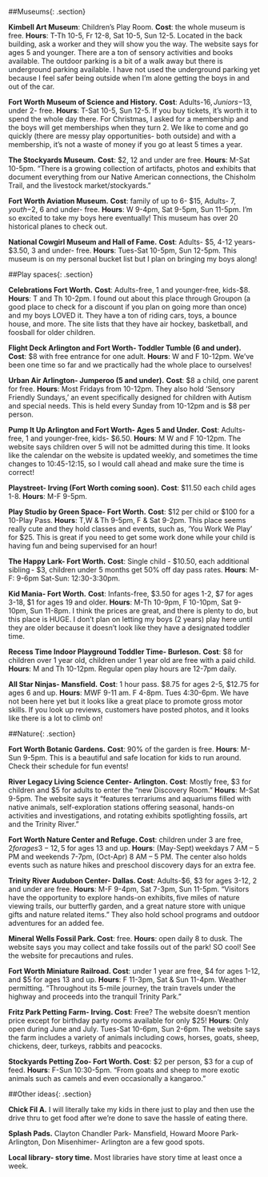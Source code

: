 ##Museums{: .section} 

**Kimbell Art Museum**: Children’s Play Room. **Cost**: the whole museum is free. **Hours**: T-Th 10-5, Fr 12-8, Sat 10-5, Sun 12-5. Located in the back building, ask a worker and they will show you the way. The website says for ages 5 and younger. There are a ton of sensory activities and books available. The outdoor parking is a bit of a walk away but there is underground parking available. I have not used the underground parking yet because I feel safer being outside when I’m alone getting the boys in and out of the car.  

**Fort Worth Museum of Science and History.** **Cost**: Adults-$16, Juniors-$13, under 2- free. **Hours**: T-Sat 10-5, Sun 12-5. If you buy tickets, it’s worth it to spend the whole day there. For Christmas, I asked for a membership and the boys will get memberships when they turn 2. We like to come and go quickly (there are messy play opportunities- both outside) and with a membership, it’s not a waste of money if you go at least 5 times a year. 

**The Stockyards Museum.** **Cost**: $2, 12 and under are free. **Hours**: M-Sat 10-5pm. “There is a growing collection of artifacts, photos and exhibits that document everything from our Native American connections, the Chisholm Trail, and the livestock market/stockyards.” 

**Fort Worth Aviation Museum.** **Cost**: family of up to 6- $15, Adults- $7, youth-$2, 6 and under- free. **Hours**: W 9-4pm, Sat 9-5pm, Sun 11-5pm. I’m so excited to take my boys here eventually! This museum has over 20 historical planes to check out.  

**National Cowgirl Museum and Hall of Fame.** **Cost**: Adults- $5, 4-12 years- $3.50, 3 and under- free. **Hours**: Tues-Sat 10-5pm, Sun 12-5pm. This museum is on my personal bucket list but I plan on bringing my boys along! 

 

 

 

##Play spaces{: .section} 

**Celebrations Fort Worth.** **Cost**: Adults-free, 1 and younger-free, kids-$8. **Hours**: T and Th 10-2pm. I found out about this place through Groupon (a good place to check for a discount if you plan on going more than once) and my boys LOVED it. They have a ton of riding cars, toys, a bounce house, and more. The site lists that they have air hockey, basketball, and foosball for older children.  

**Flight Deck Arlington and Fort Worth- Toddler Tumble (6 and under).** **Cost**: $8 with free entrance for one adult. **Hours**: W and F 10-12pm. We’ve been one time so far and we practically had the whole place to ourselves!  

**Urban Air Arlington- Jumperoo (5 and under).** **Cost**: $8 a child, one parent for free. **Hours**: Most Fridays from 10-12pm. They also hold ‘Sensory Friendly Sundays,’ an event specifically designed for children with Autism and special needs. This is held every Sunday from 10-12pm and is $8 per person. 

**Pump It Up Arlington and Fort Worth- Ages 5 and Under.** **Cost**: Adults- free, 1 and younger-free, kids- $6.50. **Hours**: M W and F 10-12pm. The website says children over 5 will not be admitted during this time. It looks like the calendar on the website is updated weekly, and sometimes the time changes to 10:45-12:15, so I would call ahead and make sure the time is correct!  

**Playstreet- Irving (Fort Worth coming soon).** **Cost**: $11.50 each child ages 1-8. **Hours**: M-F 9-5pm. 

**Play Studio by Green Space- Fort Worth.** **Cost**: $12 per child or $100 for a 10-Play Pass. **Hours**: T,W & Th 9-5pm, F & Sat 9-2pm. This place seems really cute and they hold classes and events, such as, ‘You Work We Play’ for $25. This is great if you need to get some work done while your child is having fun and being supervised for an hour! 

 

**The Happy Lark- Fort Worth.** **Cost**: Single child - $10.50, each additional sibling - $3, children under 5 months get 50% off day pass rates. **Hours**: M-F: 9-6pm Sat-Sun: 12:30-3:30pm. 

**Kid Mania- Fort Worth.** **Cost**: Infants-free, $3.50 for ages 1-2, $7 for ages 3-18, $1 for ages 19 and older. **Hours**: M-Th 10-9pm, F 10-10pm, Sat 9-10pm, Sun 11-8pm. I think the prices are great, and there is plenty to do, but this place is HUGE. I don’t plan on letting my boys (2 years) play here until they are older because it doesn’t look like they have a designated toddler time.  

**Recess Time Indoor Playground Toddler Time- Burleson.** **Cost**: $8 for children over 1 year old, children under 1 year old are free with a paid child. **Hours**: M and Th 10-12pm. Regular open play hours are 12-7pm daily. 

 

**All Star Ninjas- Mansfield.** **Cost**: 1 hour pass. $8.75 for ages 2-5, $12.75 for ages 6 and up. **Hours**: MWF 9-11 am. F 4-8pm. Tues 4:30-6pm. We have not been here yet but it looks like a great place to promote gross motor skills. If you look up reviews, customers have posted photos, and it looks like there is a lot to climb on! 

 

##Nature{: .section} 

**Fort Worth Botanic Gardens.** **Cost**: 90% of the garden is free. **Hours**: M-Sun 9-5pm. This is a beautiful and safe location for kids to run around. Check their schedule for fun events!  

**River Legacy Living Science Center- Arlington.** **Cost**: Mostly free, $3 for children and $5 for adults to enter the “new Discovery Room.” **Hours**: M-Sat 9-5pm. The website says it “features terrariums and aquariums filled with native animals, self-exploration stations offering seasonal, hands-on activities and investigations, and rotating exhibits spotlighting fossils, art and the Trinity River.” 

**Fort Worth Nature Center and Refuge. Cost**: children under 3 are free, $2 for ages 3-12, 5$ for ages 13 and up. **Hours**: (May-Sept) weekdays 7 AM – 5 PM and weekends 7-7pm, (Oct-Apr) 8 AM – 5 PM. The center also holds events such as nature hikes and preschool discovery days for an extra fee.  

**Trinity River Audubon Center- Dallas. Cost**: Adults-$6, $3 for ages 3-12, 2 and under are free. **Hours**: M-F 9-4pm, Sat 7-3pm, Sun 11-5pm. “Visitors have the opportunity to explore hands-on exhibits, five miles of nature viewing trails, our butterfly garden, and a great nature store with unique gifts and nature related items.” They also hold school programs and outdoor adventures for an added fee.   

**Mineral Wells Fossil Park. Cost**: free. **Hours**: open daily 8 to dusk. The website says you may collect and take fossils out of the park! SO cool! See the website for precautions and rules. 

**Fort Worth Miniature Railroad. Cost**: under 1 year are free, $4 for ages 1-12, and $5 for ages 13 and up. **Hours**: F 11-3pm, Sat & Sun 11-4pm. Weather permitting. “Throughout its 5-mile journey, the train travels under the highway and proceeds into the tranquil Trinity Park.” 

**Fritz Park Petting Farm- Irving. Cost**: Free? The website doesn’t mention price except for birthday party rooms available for only $25! **Hours**: Only open during June and July. Tues-Sat 10-6pm, Sun 2-6pm. The website says the farm includes a variety of animals including cows, horses, goats, sheep, chickens, deer, turkeys, rabbits and peacocks.  

**Stockyards Petting Zoo- Fort Worth. Cost**: $2 per person, $3 for a cup of feed. **Hours**: F-Sun 10:30-5pm. “From goats and sheep to more exotic animals such as camels and even occasionally a kangaroo.” 

##Other ideas{: .section} 

**Chick Fil A.** I will literally take my kids in there just to play and then use the drive thru to get food after we’re done to save the hassle of eating there.  

**Splash Pads.** Clayton Chandler Park- Mansfield, Howard Moore Park- Arlington, Don Misenhimer- Arlington are a few good spots.    

**Local library- story time.** Most libraries have story time at least once a week. 
